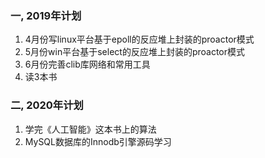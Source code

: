 ### 一, 2019年计划

1. 4月份写linux平台基于epoll的反应堆上封装的proactor模式
2. 5月份win平台基于select的反应堆上封装的proactor模式
3. 6月份完善clib库网络和常用工具
4. 读3本书

### 二, 2020年计划

1. 学完《人工智能》这本书上的算法
2. MySQL数据库的Innodb引擎源码学习
